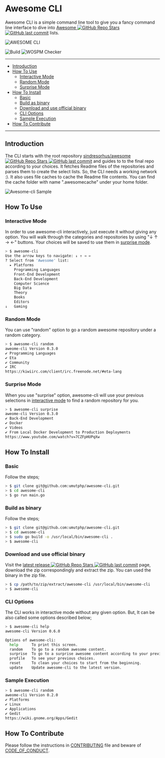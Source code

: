 # Awesome CLI

Awesome CLI is a simple command line tool to give you a fancy command line interface to dive into [Awesome ![GitHub Repo Stars](https://img.shields.io/github/stars/sindresorhus/awesome) ![GitHub last commit](https://img.shields.io/github/last-commit/sindresorhus/awesome)](https://github.com/sindresorhus/awesome) lists.

![AWESOME CLI](https://github.com/umutphp/awesome-cli/raw/master/assets/images/awesome-cli-banner.png)

![Build](https://github.com/umutphp/awesome-cli/workflows/Test%20&%20Build/badge.svg) ![WOSPM Checker](https://github.com/umutphp/awesome-cli/workflows/WOSPM%20Checker/badge.svg)

---
<!-- START doctoc generated TOC please keep comment here to allow auto update -->
<!-- DON'T EDIT THIS SECTION, INSTEAD RE-RUN doctoc TO UPDATE -->


- [Introduction](#introduction)
- [How To Use](#how-to-use)
  - [Interactive Mode](#interactive-mode)
  - [Random Mode](#random-mode)
  - [Surprise Mode](#surprise-mode)
- [How To Install](#how-to-install)
  - [Basic](#basic)
  - [Build as binary](#build-as-binary)
  - [Download and use official binary](#download-and-use-official-binary)
  - [CLI Options](#cli-options)
  - [Sample Execution](#sample-execution)
- [How To Contribute](#how-to-contribute)

<!-- END doctoc generated TOC please keep comment here to allow auto update -->
---

## Introduction

The CLI starts with the root repository [sindresorhus/awesome ![GitHub Repo Stars](https://img.shields.io/github/stars/sindresorhus/awesome) ![GitHub last commit](https://img.shields.io/github/last-commit/sindresorhus/awesome)](https://github.com/sindresorhus/awesome) and guides to to the final repo according to your choices. It fetches Readme files of the repositories and parses them to create the select lists. So, the CLI needs a working network :). It also uses file caches to cache the Readme file contents. You can find the cache folder with name ".awesomecache" under your home folder.

![Avesome-cli Sample](https://github.com/umutphp/awesome-cli/raw/master/assets/images/awesome-cli.gif)

## How To Use

### Interactive Mode

In order to use awesome-cli interactively, just execute it without giving any option. You will walk through the categories and repositories by using "↓ ↑ → ←" buttons. Your choices will be saved to use them in [surprise mode](#surprise-mode).

```bash
> $ awesome-cli
Use the arrow keys to navigate: ↓ ↑ → ← 
? Select from 'Awesome' list: 
  ▸ Platforms
    Programming Languages
    Front-End Development
    Back-End Development
    Computer Science
    Big Data
    Theory
    Books
    Editors
↓   Gaming
```

### Random Mode

You can use "random" option to go a random awesome repository under a random category.

```bash
> $ awesome-cli random
aweome-cli Version 0.3.0
✔ Programming Languages
✔ Eta
✔ Community
✔ IRC
https://kiwiirc.com/client/irc.freenode.net/#eta-lang
```

### Surprise Mode

When you use "surprise" option, awesome-cli will use your previous selections in [interactive mode](#interactive-mode) to find a random repository for you.

```bash
> $ awesome-cli surprise
aweome-cli Version 0.3.0
✔ Back-End Development
✔ Docker
✔ Videos
✔ From Local Docker Development to Production Deployments
https://www.youtube.com/watch?v=7CZFpHUPqXw
```

## How To Install

### Basic

Follow the steps;

```bash
> $ git clone git@github.com:umutphp/awesome-cli.git
> $ cd awesome-cli
> $ go run main.go
```

### Build as binary

Follow the steps;

```bash
> $ git clone git@github.com:umutphp/awesome-cli.git
> $ cd awesome-cli
> $ sudo go build -o /usr/local/bin/awesome-cli .
> $ awesome-cli
```

### Download and use official binary

Visit the [latest release ![GitHub Repo Stars](https://img.shields.io/github/stars/umutphp/awesome-cli) ![GitHub last commit](https://img.shields.io/github/last-commit/umutphp/awesome-cli)](https://github.com/umutphp/awesome-cli/releases/latest) page, download the zip correspondingly and extract the zip. You can used the binary in the zip file. 

```bash
> $ cp /path/to/zip/extract/awesome-cli /usr/local/bin/awesome-cli
> $ awesome-cli
```

### CLI Options

The CLI works in interactive mode without any given option. But, It can be also called some options described below;

```bash
> $ awesome-cli help
awesome-cli Version 0.6.0

Options of awesome-cli:
  help      To print this screen.
  random    To go to a random awesome content.
  surprise  To go to a surprise awesome content according to your previos choices.
  profile   To see your previous choices.
  reset     To clean your choices to start from the beginning.
  update    Update awesome-cli to the latest version.
```

### Sample Execution

```bash
> $ awesome-cli random
aweome-cli Version 0.2.0
✔ Platforms
✔ Linux
✔ Applications
✔ Gedit
https://wiki.gnome.org/Apps/Gedit
```

## How To Contribute
Please follow the instructions in [CONTRIBUTING](CONTRIBUTING.md) file and beware of [CODE_OF_CONDUCT](CODE_OF_CONDUCT).
